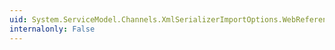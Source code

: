 ```yaml
---
uid: System.ServiceModel.Channels.XmlSerializerImportOptions.WebReferenceOptions
internalonly: False
---
```

